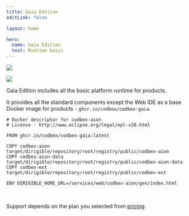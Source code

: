```yaml
---
title: Gaia Edition
editLink: false

layout: home

hero:
  name: Gaia Edition
  text: Runtime basis
---
```


<div class="product-tag">

<a href="https://github.com/codbex/codbex-gaia" target="_blank"><img src="https://img.shields.io/badge/github-%23121011.svg?style=for-the-badge&logo=github&logoColor=white"/></a>

<a href="https://github.com/codbex/codbex-gaia/blob/main/LICENSE" target="_blank"><img src="https://img.shields.io/badge/License-EPL%202.0-brightgreen.svg?style=for-the-badge&logoColor=white"/></a>

</div>

Gaia Edition includes all the basic platform runtime for products.

It provides all the standard components except the Web IDE as a base Docker image for products - `ghcr.io/codbex/codbex-gaia`.

```shell
# Docker descriptor for codbex-aion
# License - http://www.eclipse.org/legal/epl-v20.html

FROM ghcr.io/codbex/codbex-gaia:latest

COPY codbex-aion target/dirigible/repository/root/registry/public/codbex-aion
COPY codbex-aion-data target/dirigible/repository/root/registry/public/codbex-aion-data
COPY codbex-ext target/dirigible/repository/root/registry/public/codbex-ext

ENV DIRIGIBLE_HOME_URL=/services/web/codbex-aion/gen/index.html
```

<br>

Support depends on the plan you selected from [pricing](/pricing/).

